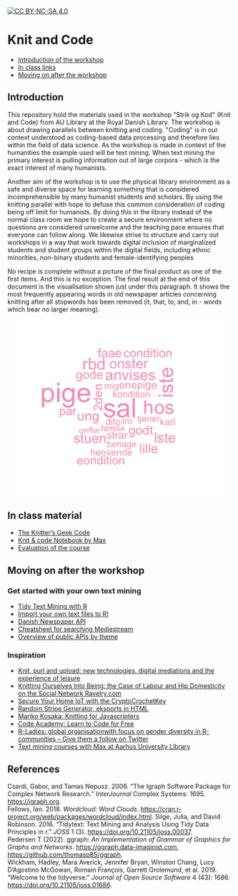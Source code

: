 [![CC BY-NC-SA 4.0][cc-by-nc-sa-shield]][cc-by-nc-sa]

[cc-by-nc-sa]: http://creativecommons.org/licenses/by-nc-sa/4.0/
[cc-by-nc-sa-shield]: https://img.shields.io/badge/License-CC%20BY--NC--SA%204.0-lightgrey.svg
# Knit and Code
* [Introduction of the workshop](#introduction)
* [In class links](#in-class-material)
* [Moving on after the workshop]()

## Introduction
This repository hold the materials used in the workshop "Strik og Kod" (Knit and Code) from AU Library at the Royal Danish Library. The workshop is about drawing parallels between knitting and coding. "Coding" is in our context understood as coding-based data processing and therefore  lies within the field of data science. As the workshop is made in context of the humanities the example used will be text mining. When text mining the primary interest is pulling information out of large corpora - which is the exact interest of many humanists.

Another aim of the workshop is to use the physical library environment as a safe and diverse space for learning something that is considered incomprehensible by many humanist students and scholars. By using the knitting parallel with hope to defuse this common consideration of coding being off limit for humanists. By doing this in the library instead of the normal class room we hope to create a secure environment where no questions are considered unwelcome and the teaching pace ensures that everyone can follow along. We likewise strive to structure and carry out workshops in a way that work towards digital inclusion of marginalized students and student groups within the digital fields, including ethnic minorities, non-binary students and female-identifying peoples

No recipe is complete without a picture of the final product as one of the first items. And this is no exception. The final result at the end of this document is the visualisation shown just under this paragraph. It shows the most frequently appearing words in old newspaper articles concerning knitting after all stopwords has been removed (it, that, to, and, in - words which bear no larger meaning).

<p align="center">
  <img width="460" src="/graphics/strikke_wordcloud.png">
</p>


## In class material 
* [The Knitter’s Geek Code](https://knitty.com/ISSUEspring04/FEATgeekcode.html)
* [Knit & code Notebook by Max](http://hax.odsbjerg.dk/SK_handson_notesbog.html)
* [Evaluation of the course](https://www.survey-xact.dk/LinkCollector?key=ECMA55GAU51N)



## Moving on after the workshop

### Get started with your own text mining
* [Tidy Text Mining with R](https://www.tidytextmining.com)
* [Import your own text files to R!](https://github.com/maxodsbjerg/ImportingTextFiles)
* [Danish Newspaper API](http://labs.statsbiblioteket.dk/labsapi/api//api-docs?url=/labsapi/api/openapi.yaml)
* [Cheatsheet for searching Mediestream](https://gist.github.com/maxodsbjerg/e2dd484d3c9dcaa9c422a861d6a93f6e#file-denspanskesyge-md)
* [Overview of public APIs by theme](https://github.com/public-apis/public-apis)

### Inspiration
* [Knit, purl and upload: new technologies, digital mediations and the experience of leisure](https://www.tandfonline.com/doi/full/10.1080/02614367.2012.723730)
* [Knitting Ourselves Into Being: the Case of Labour and Hip Domesticity on the Social Network Ravelry.com](https://www.semanticscholar.org/paper/Knitting-Ourselves-Into-Being%3A-the-Case-of-Labour-Hellstrom/2ac8f26e4f98ece3a2dea5c608589393da48acf1) 
* [Secure Your Home IoT with the CryptoCrochetKey](https://criticalcode.recipes/contributions/secure-your-home-iot-with-the-cryptocrochetkey) 
* [Random Stripe Generator, eksports in HTML](http://www.biscuitsandjam.com/stripe_maker.php)
* [Mariko Kosaka: Knitting for Javascripters](https://www.youtube.com/watch?v=X1Cc1vrvjdY&t=3s)
* [Code Academy: Learn to Code for Free](https://www.codecademy.com/)
* [R-Ladies: global organisationwith focus on gender diversity in R-communities – Give them a follow on Twitter ](https://twitter.com/rladiesaarhus)
* [Text mining courses with Max at Aarhus University Library](https://library.au.dk/arrangementer)


## References 
Csardi, Gabor, and Tamas Nepusz. 2006. “The Igraph Software Package for Complex Network Research.” *InterJournal* Complex Systems: 1695. https://igraph.org.  
Fellows, Ian. 2018. *Wordcloud: Word Clouds*. https://cran.r-project.org/web/packages/wordcloud/index.html.
Silge, Julia, and David Robinson. 2016. “Tidytext: Text Mining and Analysis Using Tidy Data Principles in r.” *JOSS* 1 (3). https://doi.org/10.21105/joss.00037.  
Pedersen T (2022). ggraph: *An Implementation of Grammar of Graphics for Graphs and Networks*. https://ggraph.data-imaginist.com, https://github.com/thomasp85/ggraph.  
Wickham, Hadley, Mara Averick, Jennifer Bryan, Winston Chang, Lucy D’Agostino McGowan, Romain François, Garrett Grolemund, et al. 2019. “Welcome to the tidyverse.” *Journal of Open Source Software* 4 (43): 1686. https://doi.org/10.21105/joss.01686.  
